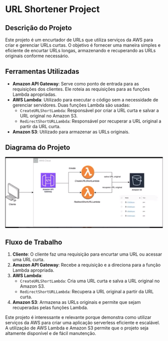 # URL Shortener Project

## Descrição do Projeto
Este projeto é um encurtador de URLs que utiliza serviços da AWS para criar e gerenciar URLs curtas. O objetivo é fornecer uma maneira simples e eficiente de encurtar URLs longas, armazenando e recuperando as URLs originais conforme necessário.

## Ferramentas Utilizadas
- **Amazon API Gateway**: Serve como ponto de entrada para as requisições dos clientes. Ele roteia as requisições para as funções Lambda apropriadas.
- **AWS Lambda**: Utilizado para executar o código sem a necessidade de gerenciar servidores. Duas funções Lambda são usadas:
  - `CreateURLShortLambda`: Responsável por criar a URL curta e salvar a URL original no Amazon S3.
  - `RedirectShortURLLambda`: Responsável por recuperar a URL original a partir da URL curta.
- **Amazon S3**: Utilizado para armazenar as URLs originais.

## Diagrama do Projeto
![Diagrama do Projeto](LambdaCreateUrl/media/Diagram.png)

## Fluxo de Trabalho
1. **Cliente**: O cliente faz uma requisição para encurtar uma URL ou acessar uma URL curta.
2. **Amazon API Gateway**: Recebe a requisição e a direciona para a função Lambda apropriada.
3. **AWS Lambda**:
   - `CreateURLShortLambda`: Cria uma URL curta e salva a URL original no Amazon S3.
   - `RedirectShortURLLambda`: Recupera a URL original a partir da URL curta.
4. **Amazon S3**: Armazena as URLs originais e permite que sejam recuperadas pelas funções Lambda.

Este projeto é interessante e relevante porque demonstra como utilizar serviços da AWS para criar uma aplicação serverless eficiente e escalável. A utilização de AWS Lambda e Amazon S3 permite que o projeto seja altamente disponível e de fácil manutenção.
